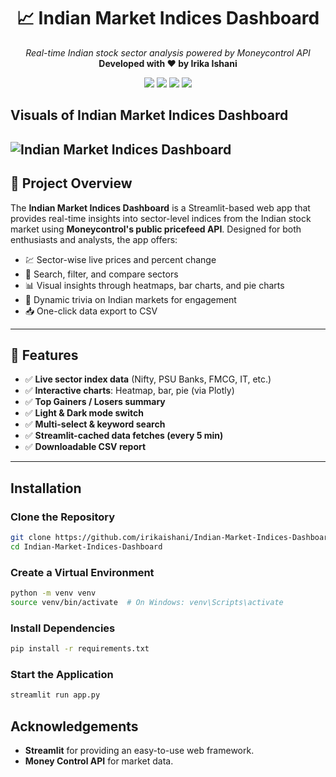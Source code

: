 <h1 align="center">📈 Indian Market Indices Dashboard</h1>
<p align="center">
  <em>Real-time Indian stock sector analysis powered by Moneycontrol API</em><br/>
  <strong>Developed with ❤️ by Irika Ishani</strong>
</p>

<p align="center">
  <img src="https://img.shields.io/badge/Streamlit-1.33.0-red?logo=streamlit" />
  <img src="https://img.shields.io/badge/Python-3.9-blue?logo=python" />
  <img src="https://img.shields.io/badge/Data-Live%20Market-green" />
  <img src="https://img.shields.io/badge/UI-Built%20with%20Streamlit-orange" />
</p>



## Visuals of Indian Market Indices Dashboard

![Indian Market Indices Dashboard](https://media0.giphy.com/media/v1.Y2lkPTc5MGI3NjExbjg3OTJzcXB1dnhoNTdkZnIzZWY2bG93YzNkbGp4MWNrZzN2ODZtdiZlcD12MV9pbnRlcm5hbF9naWZfYnlfaWQmY3Q9Zw/r1aL1Lk0rcQ3geX8mF/giphy.gif)
---

## 🚀 Project Overview

The **Indian Market Indices Dashboard** is a Streamlit-based web app that provides real-time insights into sector-level indices from the Indian stock market using **Moneycontrol's public pricefeed API**. Designed for both enthusiasts and analysts, the app offers:

- 💹 Sector-wise live prices and percent change  
- 🔎 Search, filter, and compare sectors  
- 📊 Visual insights through heatmaps, bar charts, and pie charts  
- 🧠 Dynamic trivia on Indian markets for engagement  
- 📥 One-click data export to CSV  

---

## 🧰 Features

- ✅ **Live sector index data** (Nifty, PSU Banks, FMCG, IT, etc.)
- ✅ **Interactive charts**: Heatmap, bar, pie (via Plotly)
- ✅ **Top Gainers / Losers summary**
- ✅ **Light & Dark mode switch**
- ✅ **Multi-select & keyword search**
- ✅ **Streamlit-cached data fetches (every 5 min)**  
- ✅ **Downloadable CSV report**

---

## Installation

### Clone the Repository
```sh
git clone https://github.com/irikaishani/Indian-Market-Indices-Dashboard.git
cd Indian-Market-Indices-Dashboard
```

### Create a Virtual Environment
```sh
python -m venv venv
source venv/bin/activate  # On Windows: venv\Scripts\activate
```

### Install Dependencies
```sh
pip install -r requirements.txt
```

### Start the Application
```sh
streamlit run app.py
```

## Acknowledgements

- **Streamlit** for providing an easy-to-use web framework.
- **Money Control API** for market data.
 
